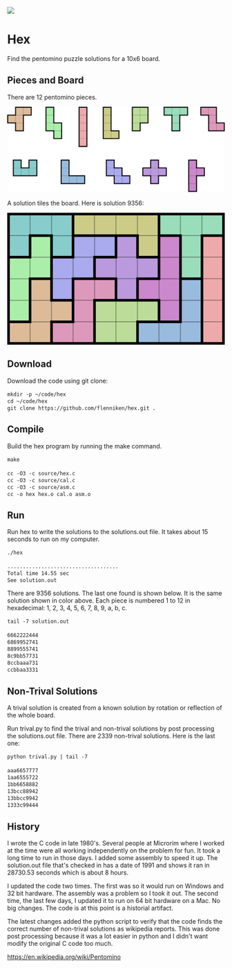 ![](https://github.com/flenniken/hex/workflows/make/badge.svg) 

# Hex

Find the pentomino puzzle solutions for a 10x6 board.

## Pieces and Board

There are 12 pentomino pieces.

<img src="./pieces.svg">

A solution tiles the board. Here is solution 9356:

<img src="./solution9356.svg">

## Download

Download the code using git clone:

~~~
mkdir -p ~/code/hex
cd ~/code/hex
git clone https://github.com/flenniken/hex.git .
~~~

## Compile

Build the hex program by running the make command.

~~~
make

cc -O3 -c source/hex.c
cc -O3 -c source/cal.c
cc -O3 -c source/asm.c
cc -o hex hex.o cal.o asm.o
~~~

## Run

Run hex to write the solutions to the solutions.out file. It takes
about 15 seconds to run on my computer.

~~~
./hex

....................................
Total time 14.55 sec
See solution.out
~~~

There are 9356 solutions. The last one found is shown below.  It is
the same solution shown in color above. Each piece is numbered 1 to 12
in hexadecimal: 1, 2, 3, 4, 5, 6, 7, 8, 9, a, b, c.

~~~
tail -7 solution.out

6662222444
6869952741
8899555741
8c9bb57731
8ccbaaa731
ccbbaa3331
~~~

## Non-Trival Solutions

A trival solution is created from a known solution by rotation or
reflection of the whole board.

Run trival.py to find the trival and non-trival solutions by post
processing the solutions.out file. There are 2339 non-trival solutions.
Here is the last one:

~~~
python trival.py | tail -7

aaa6657777
1aa6555722
1bb6658882
13bcc88942
13bbcc9942
1333c99444
~~~

## History

I wrote the C code in late 1980's. Several people at Microrim where I
worked at the time were all working independently on the problem for
fun. It took a long time to run in those days. I added some assembly
to speed it up.  The solution.out file that's checked in has a date of
1991 and shows it ran in 28730.53 seconds which is about 8 hours.

I updated the code two times. The first was so it would run on Windows
and 32 bit hardware. The assembly was a problem so I took it out. The
second time, the last few days, I updated it to run on 64 bit hardware
on a Mac. No big changes. The code is at this point is a historial
artifact.

The latest changes added the python script to verify that the code
finds the correct number of non-trival solutions as wikipedia
reports. This was done post processing because it was a lot easier in
python and I didn't want modify the original C code too much.

https://en.wikipedia.org/wiki/Pentomino

